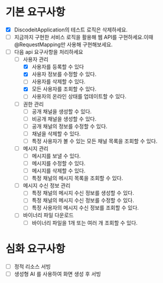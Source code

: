 # 기본 요구사항
- [x] DiscodeitApplication의 테스트 로직은 삭제하세요.
- [ ] 지금까지 구현한 서비스 로직을 활용해 웹 API를 구현하세요.이때 @RequestMapping만 사용해 구현해보세요.
- [ ] 다음 api 요구사항을 처리하세요
  - [ ] 사용자 관리
    - [x] 사용자를 등록할 수 있다
    - [x] 사용자 정보를 수정할 수 있다.
    - [ ] 사용자를 삭제할 수 있다.
    - [x] 모든 사용자를 조회할 수 있다.
    - [ ] 사용자의 온라인 상태를 업데이트할 수 있다.
  - [ ] 권한 관리
    - [ ] 공개 채널을 생성할 수 있다.
    - [ ] 비공개 채널을 생성할 수 있다.
    - [ ] 공개 채널의 정보를 수정할 수 있다.
    - [ ] 채널을 삭제할 수 있다.
    - [ ] 특정 사용자가 볼 수 있는 모든 채널 목록을 조회할 수 있다.
  - [ ] 메시지 관리
    - [ ] 메시지를 보낼 수 있다.
    - [ ] 메시지를 수정할 수 있다.
    - [ ] 메시지를 삭제할 수 있다.
    - [ ] 특정 채널의 메시지 목록을 조회할 수 있다.
  - [ ] 메시지 수신 정보 관리
    - [ ] 특정 채널의 메시지 수신 정보를 생성할 수 있다.
    - [ ] 특정 채널의 메시지 수신 정보를 수정할 수 있다.
    - [ ] 특정 사용자의 메시지 수신 정보를 조회할 수 있다.
  - [ ] 바이너리 파일 다운로드
    - [ ] 바이너리 파일을 1개 또는 여러 개 조회할 수 있다.

# 심화 요구사항
- [ ] 정적 리소스 서빙
- [ ] 생성형 AI 를 사용하여 화면 생성 후 서빙
